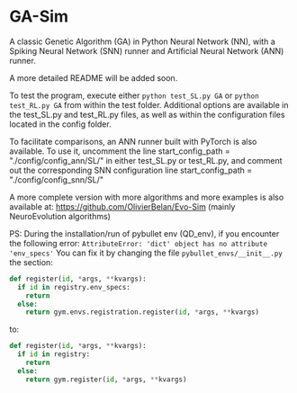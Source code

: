 # GA-Sim
A classic Genetic Algorithm (GA) in Python Neural Network (NN), with a Spiking Neural Network (SNN) runner and Artificial Neural Network (ANN) runner.

A more detailed README will be added soon.

To test the program, execute either `python test_SL.py GA` or `python test_RL.py GA` from within the test folder. Additional options are available in the test_SL.py and test_RL.py files, as well as within the configuration files located in the config folder.

To facilitate comparisons, an ANN runner built with PyTorch is also available. To use it, uncomment the line start_config_path = "./config/config_ann/SL/" in either test_SL.py or test_RL.py, and comment out the corresponding SNN configuration line start_config_path = "./config/config_snn/SL/"

A more complete version with more algorithms and more examples is also available at: https://github.com/OlivierBelan/Evo-Sim (mainly NeuroEvolution algorithms)

PS:
During the installation/run of pybullet env (QD_env), if you encounter the following error:
```AttributeError: 'dict' object has no attribute 'env_specs'```
You can fix it by changing the file ```pybullet_envs/__init__.py``` the section:
```python
def register(id, *args, **kvargs):
  if id in registry.env_specs:
    return
  else:
    return gym.envs.registration.register(id, *args, **kvargs)
```
to:
```python
def register(id, *args, **kvargs):
  if id in registry:
    return
  else:
    return gym.register(id, *args, **kvargs)
```
